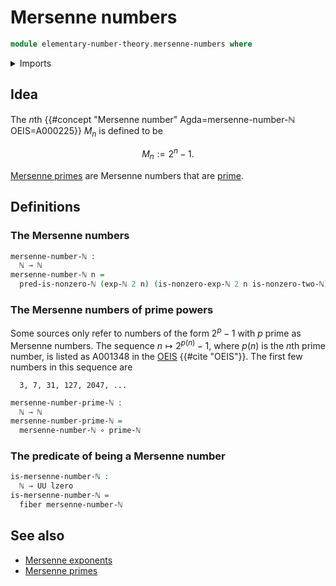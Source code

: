 # Mersenne numbers

```agda
module elementary-number-theory.mersenne-numbers where
```

<details><summary>Imports</summary>

```agda
open import elementary-number-theory.exponentiation-natural-numbers
open import elementary-number-theory.infinitude-of-primes
open import elementary-number-theory.natural-numbers

open import foundation.fibers-of-maps
open import foundation.function-types
open import foundation.universe-levels
```

</details>

## Idea

The $n$th {{#concept "Mersenne number" Agda=mersenne-number-ℕ OEIS=A000225}}
$M_n$ is defined to be

$$
  M_n := 2^n-1.
$$

[Mersenne primes](elementary-number-theory.mersenne-primes.md) are Mersenne
numbers that are [prime](elementary-number-theory.prime-numbers.md).

## Definitions

### The Mersenne numbers

```agda
mersenne-number-ℕ :
  ℕ → ℕ
mersenne-number-ℕ n =
  pred-is-nonzero-ℕ (exp-ℕ 2 n) (is-nonzero-exp-ℕ 2 n is-nonzero-two-ℕ)
```

### The Mersenne numbers of prime powers

Some sources only refer to numbers of the form $2^p-1$ with $p$ prime as
Mersenne numbers. The sequence $n ↦ 2^{p(n)}-1$, where $p(n)$ is the $n$th prime
number, is listed as A001348 in the [OEIS](literature.oeis.md) {{#cite "OEIS"}}.
The first few numbers in this sequence are

```text
  3, 7, 31, 127, 2047, ...
```

```agda
mersenne-number-prime-ℕ :
  ℕ → ℕ
mersenne-number-prime-ℕ =
  mersenne-number-ℕ ∘ prime-ℕ
```

### The predicate of being a Mersenne number

```agda
is-mersenne-number-ℕ :
  ℕ → UU lzero
is-mersenne-number-ℕ =
  fiber mersenne-number-ℕ
```

## See also

- [Mersenne exponents](elementary-number-theory.mersenne-exponents.md)
- [Mersenne primes](elementary-number-theory.mersenne-primes.md)
